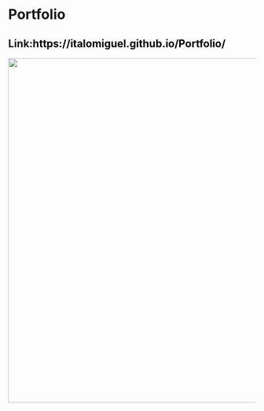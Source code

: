 <h1>Portfolio</h1>


<h2>Link:<a style="text-decoration: none; color: black;" href="https://italomiguel.github.io/Portfolio/" target="_blank">https://italomiguel.github.io/Portfolio/</a></h2>

<img src=" file:///home/italo/Imagens/Capturas%20de%20tela/Captura%20de%20tela%20de%202022-07-18%2014-03-50.png" width="700px" />
